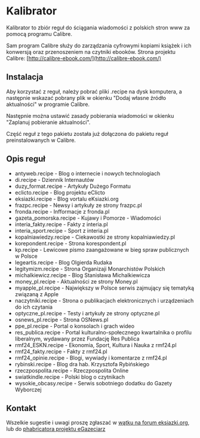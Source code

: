 # Kalibrator
Kalibrator to zbiór reguł do ściągania wiadomości z polskich stron www 
za pomocą programu Calibre.

Sam program Calibre służy do zarządzania cyfrowymi kopiami książek
i ich konwersją oraz przenoszeniem na czytniki ebooków.
    Strona projektu Calibre:
    [http://calibre-ebook.com/](http://calibre-ebook.com/)

## Instalacja
Aby korzystać z reguł, należy pobrać pliki .recipe na dysk komputera,
a następnie wskazać pobrany plik w okienku "Dodaj własne źródło 
aktualności" w programie Calibre. 

Następnie można ustawić zasady pobierania wiadomości w okienku 
"Zaplanuj pobieranie aktualności". 

Część reguł z tego pakietu została już dołączona do pakietu reguł
preinstalowanych w Calibre.

## Opis reguł
* antyweb.recipe         - Blog o internecie i nowych technologiach
* di.recipe              - Dziennik Internautów
* duzy_format.recipe     - Artykuły Dużego Formatu
* eclicto.recipe         - Blog projektu eClicto
* eksiazki.recipe        - Blog vortalu eKsiazki.org
* frazpc.recipe          - Newsy i artykuły ze strony frazpc.pl
* fronda.recipe          - Infformacje z fronda.pl
* gazeta_pomorska.recipe - Kujawy i Pomorze - Wiadomości
* interia_fakty.recipe   - Fakty z interia.pl
* interia_sport.recipe   - Sport z interia.pl
* kopalniawiedzy.recipe  - Ciekawostki ze strony kopalniawiedzy.pl
* korepondent.recipe     - Strona korespondent.pl
* kp.recipe              - Lewicowe pismo zaangażowane w bieg spraw publicznych w Polsce
* legeartis.recipe       - Blog Olgierda Rudaka
* legitymizm.recipe      - Strona Organizaji Monarchistów Polskich
* michalkiewicz.recipe   - Blog Stanisława Michalkiewicza
* money_pl.recipe        - Aktualności ze strony Money.pl
* myapple_pl.recipe      - Największy w Polsce serwis zajmujący się tematyką związaną z Apple
* naczytniki.recipe      - Strona o publikacjach elektronicznych i urządzeniach do ich czytania
* optyczne_pl.recipe     - Testy i artykuły ze strony optyczne.pl
* osnews_pl.recipe       - Strona OSNews.pl
* ppe_pl.recipe          - Portal o konsolach i grach wideo
* res_publica.recipe     - Portal kulturalno-społecznego kwartalnika o profilu liberalnym, wydawany przez Fundację Res Publica
* rmf24_ESKN.recipe      - Ekonomia, Sport, Kultura i Nauka z rmf24.pl
* rmf24_fakty.recipe     - Fakty z rmf24.pl
* rmf24_opinie.recipe    - Blogi, wywiady i komentarze z rmf24.pl
* rybinski.recipe        - Blog dra hab. Krzysztofa Rybińskiego
* rzeczpospolita.recipe  - Rzeczpospolita Online
* swiatkindle.recipe     - Polski blog o czytnikach
* wysokie_obcasy.recipe  - Serwis sobotniego dodatku do Gazety Wyborczej

## Kontakt
Wszelkie sugestie i uwagi proszę zgłaszać w [wątku na forum eksiazki.org](http://forum.eksiazki.org/recepty-f172/kalibrator-repozytorium-z-plikami-recipe-t11778.html),
lub do [phabricatora projektu eGazeciarz](http://egazeciarz.pl/bugzilla/)

